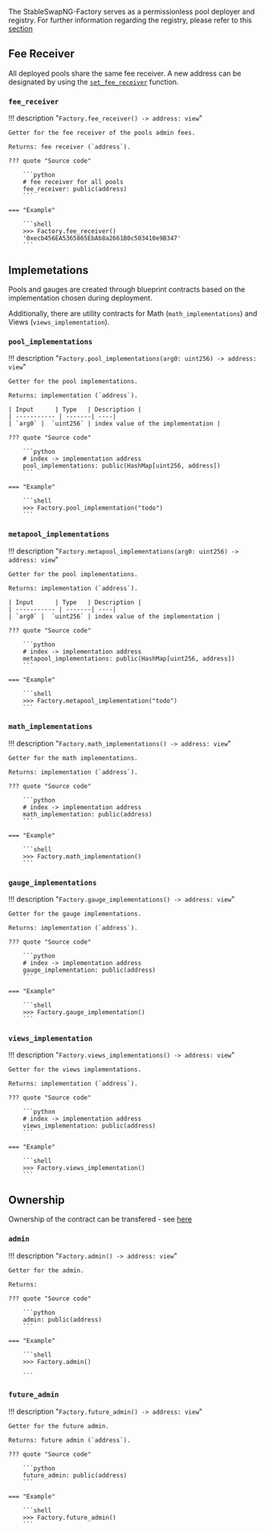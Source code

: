 The StableSwapNG-Factory serves as a permissionless pool deployer and registry. For further information regarding the registry, please refer to this [section](../../registry/overview.md)


## **Fee Receiver**

All deployed pools share the same fee receiver. A new address can be designated by using the [`set_fee_receiver`](../factory/admin_controls.md#set_fee_receiver) function.

### `fee_receiver`
!!! description "`Factory.fee_receiver() -> address: view`"

    Getter for the fee receiver of the pools admin fees.

    Returns: fee receiver (`address`).

    ??? quote "Source code"

        ```python
        # fee receiver for all pools
        fee_receiver: public(address)
        ```

    === "Example"

        ```shell
        >>> Factory.fee_receiver()
        '0xecb456EA5365865EbAb8a2661B0c503410e9B347'
        ```

## **Implemetations**

Pools and gauges are created through blueprint contracts based on the implementation chosen during deployment.

Additionally, there are utility contracts for Math  (`math_implementations`) and Views (`views_implementation`).


### `pool_implementations`
!!! description "`Factory.pool_implementations(arg0: uint256) -> address: view`"

    Getter for the pool implementations.

    Returns: implementation (`address`).

    | Input      | Type   | Description |
    | ----------- | -------| ----|
    | `arg0` |  `uint256` | index value of the implementation |

    ??? quote "Source code"

        ```python
        # index -> implementation address
        pool_implementations: public(HashMap[uint256, address])
        ```

    === "Example"

        ```shell
        >>> Factory.pool_implementation("todo")
        ```


### `metapool_implementations`
!!! description "`Factory.metapool_implementations(arg0: uint256) -> address: view`"

    Getter for the pool implementations.

    Returns: implementation (`address`).

    | Input      | Type   | Description |
    | ----------- | -------| ----|
    | `arg0` |  `uint256` | index value of the implementation |

    ??? quote "Source code"

        ```python
        # index -> implementation address
        metapool_implementations: public(HashMap[uint256, address])
        ```

    === "Example"

        ```shell
        >>> Factory.metapool_implementation("todo")
        ```


### `math_implementations`
!!! description "`Factory.math_implementations() -> address: view`"

    Getter for the math implementations.

    Returns: implementation (`address`).

    ??? quote "Source code"

        ```python
        # index -> implementation address
        math_implementation: public(address)
        ```

    === "Example"

        ```shell
        >>> Factory.math_implementation()
        ```


### `gauge_implementations`
!!! description "`Factory.gauge_implementations() -> address: view`"

    Getter for the gauge implementations.

    Returns: implementation (`address`).

    ??? quote "Source code"

        ```python
        # index -> implementation address
        gauge_implementation: public(address)
        ```

    === "Example"

        ```shell
        >>> Factory.gauge_implementation()
        ```


### `views_implementation`
!!! description "`Factory.views_implementations() -> address: view`"

    Getter for the views implementations.

    Returns: implementation (`address`).

    ??? quote "Source code"

        ```python
        # index -> implementation address
        views_implementation: public(address)
        ```

    === "Example"

        ```shell
        >>> Factory.views_implementation()
        ```



## **Ownership**

Ownership of the contract can be transfered - see [here](../factory/admin_controls.md#commit_transfer_ownership)

### `admin`
!!! description "`Factory.admin() -> address: view`"

    Getter for the admin.

    Returns: 

    ??? quote "Source code"

        ```python
        admin: public(address)
        ```

    === "Example"

        ```shell
        >>> Factory.admin()

        ```

### `future_admin`
!!! description "`Factory.future_admin() -> address: view`"

    Getter for the future admin.

    Returns: future admin (`address`).

    ??? quote "Source code"

        ```python
        future_admin: public(address)
        ```

    === "Example"

        ```shell
        >>> Factory.future_admin()
        ```